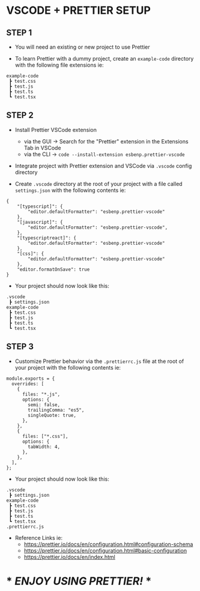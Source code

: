 # VSCODE + PRETTIER SETUP

## STEP 1

- You will need an existing or new project to use Prettier

- To learn Prettier with a dummy project, create an `example-code` directory with the following file extensions ie:

```
example-code
 ┣ test.css
 ┣ test.js
 ┣ test.ts
 ┗ test.tsx
```

## STEP 2

- Install Prettier VSCode extension
    * via the GUI -> Search for the "Prettier" extension in the Extensions Tab in VSCode
    * via the CLI ->  `code --install-extension esbenp.prettier-vscode`

- Integrate project with Prettier extension and VSCode via `.vscode` config directory

- Create `.vscode` directory at the root of your project with a file called `settings.json` with the following contents ie:

```
{
    "[typescript]": {
        "editor.defaultFormatter": "esbenp.prettier-vscode"
    },
    "[javascript]": {
        "editor.defaultFormatter": "esbenp.prettier-vscode",
    },
    "[typescriptreact]": {
        "editor.defaultFormatter": "esbenp.prettier-vscode"
    },
    "[css]": {
        "editor.defaultFormatter": "esbenp.prettier-vscode"
    },
    "editor.formatOnSave": true
}
```

- Your project should now look like this:

```
.vscode
 ┣ settings.json
example-code
 ┣ test.css
 ┣ test.js
 ┣ test.ts
 ┗ test.tsx
```

## STEP 3

- Customize Prettier behavior via the `.prettierrc.js` file at the root of your project with the following contents ie:

```
module.exports = {
  overrides: [
    {
      files: "*.js",
      options: {
        semi: false,
        trailingComma: "es5",
        singleQuote: true,
      },
    },
    {
      files: ["*.css"],
      options: {
        tabWidth: 4,
      },
    },
  ],
};
```

- Your project should now look like this:

```
.vscode
 ┣ settings.json
example-code
 ┣ test.css
 ┣ test.js
 ┣ test.ts
 ┗ test.tsx
.prettierrc.js
```

- Reference Links ie:
    * https://prettier.io/docs/en/configuration.html#configuration-schema
    * https://prettier.io/docs/en/configuration.html#basic-configuration
    * https://prettier.io/docs/en/index.html



# * *ENJOY USING PRETTIER!* *
